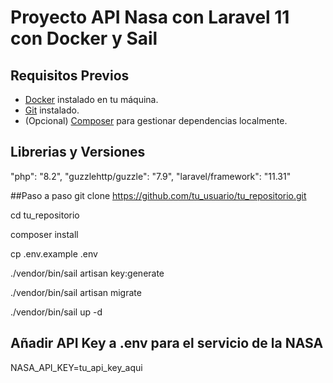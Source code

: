 # Proyecto API Nasa con Laravel 11 con Docker y Sail

## Requisitos Previos

- [Docker](https://docs.docker.com/get-docker/) instalado en tu máquina.
- [Git](https://git-scm.com/) instalado.
- (Opcional) [Composer](https://getcomposer.org/) para gestionar dependencias localmente.

## Librerias y Versiones 
"php": "8.2",
"guzzlehttp/guzzle": "7.9",
"laravel/framework": "11.31"

##Paso a paso 
 git clone https://github.com/tu_usuario/tu_repositorio.git

 cd tu_repositorio

composer install
 
cp .env.example .env

./vendor/bin/sail artisan key:generate

./vendor/bin/sail artisan migrate

./vendor/bin/sail up -d

## Añadir API Key a .env para el servicio de la NASA
NASA_API_KEY=tu_api_key_aqui


